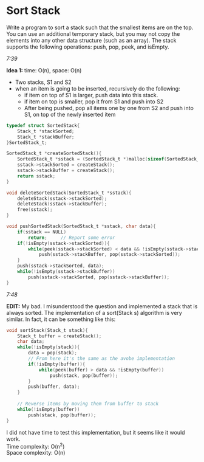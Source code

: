 # Sort Stack

Write a program to sort a stack such that the smallest items are on the top. You can use an additional temporary stack, but you may not copy the elements into any other data structure (such as an array). The stack supports the following operations: push, pop, peek, and isEmpty.

*7:39*  

**Idea 1:** time: O(n), space: O(n)
- Two stacks, S1 and S2
- when an item is going to be inserted, recursively do the following:
    + if item on top of S1 is larger, push data into this stack.
    + if item on top is smaller, pop it from S1 and push into S2
    + After being pushed, pop all items one by one from S2 and push into S1, on top of the newly inserted item

````c
typedef struct SortedStack{
    Stack_t *stackSorted;
    Stack_t *stackBuffer;
}SortedStack_t;

SortedStack_t *createSortedStack(){
    SortedStack_t *sstack = (SortedStack_t *)malloc(sizeof(SortedStack_t));
    sstack->stackSorted = createStack();
    sstack->stackBuffer = createStack();
    return sstack;
}

void deleteSortedStack(SortedStack_t *sstack){
    deleteStack(sstack->stackSorted);
    deleteStack(sstack->stackBuffer);
    free(sstack);
}

void pushSortedStack(SortedStack_t *sstack, char data){
    if(sstack == NULL)
        return;     // Report some error
    if(!isEmpty(sstack->stackSorted)){
        while(peek(sstack->stackSorted) < data && !isEmpty(sstack->stackSorted))
            push(sstack->stackBuffer, pop(sstack->stackSorted));
    }
    push(sstack->stackSorted, data);
    while(!isEmpty(sstack->stackBuffer))
        push(sstack->stackSorted, pop(sstack->stackBuffer));
}
````
*7:48* 

**EDIT:** My bad. I misunderstood the question and implemented a stack that is always sorted. The implementation of a sort(Stack s) algorithm is very similar. In fact, it can be something like this:

````c
void sortStack(Stack_t stack){
    Stack_t buffer = createStack();
    char data;
    while(!isEmpty(stack)){
        data = pop(stack);
        // From here it's the same as the avobe implementation
        if(!isEmpty(buffer)){
            while(peek(buffer) > data && !isEmpty(buffer))
                push(stack, pop(buffer));
        }
        push(buffer, data);
    }
    
    // Reverse items by moving them from buffer to stack
    while(!isEmpty(buffer))
        push(stack, pop(buffer));       
}
````

I did not have time to test this implementation, but it seems like it would work.  
Time complexity: O(n<sup>2</sup>)  
Space complexity: O(n)  
